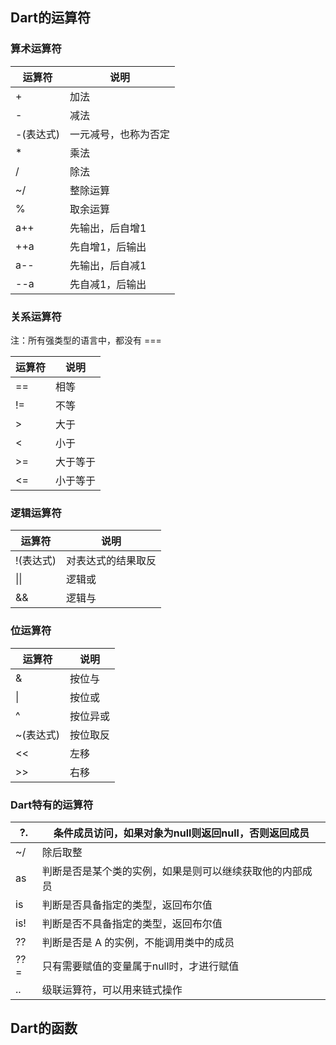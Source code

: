 ## Dart的运算符

### 算术运算符

| 运算符    | 说明                 |
| --------- | -------------------- |
| +         | 加法                 |
| -         | 减法                 |
| -(表达式) | 一元减号，也称为否定 |
| *         | 乘法                 |
| /         | 除法                 |
| ~/        | 整除运算             |
| %         | 取余运算             |
| a++       | 先输出，后自增1      |
| ++a       | 先自增1，后输出      |
| a--       | 先输出，后自减1      |
| --a       | 先自减1，后输出      |



### 关系运算符

注：所有强类型的语言中，都没有 ===

| 运算符 | 说明     |
| ------ | -------- |
| ==     | 相等     |
| !=     | 不等     |
| >      | 大于     |
| <      | 小于     |
| >=     | 大于等于 |
| <=     | 小于等于 |



### 逻辑运算符

| 运算符    | 说明               |
| --------- | ------------------ |
| !(表达式) | 对表达式的结果取反 |
| \|\|      | 逻辑或             |
| &&        | 逻辑与             |



### 位运算符

| 运算符    | 说明     |
| --------- | -------- |
| &         | 按位与   |
| \|        | 按位或   |
| ^         | 按位异或 |
| ~(表达式) | 按位取反 |
| <<        | 左移     |
| >>        | 右移     |



### Dart特有的运算符

| ?.   | 条件成员访问，如果对象为null则返回null，否则返回成员     |
| ---- | -------------------------------------------------------- |
| ~/   | 除后取整                                                 |
| as   | 判断是否是某个类的实例，如果是则可以继续获取他的内部成员 |
| is   | 判断是否具备指定的类型，返回布尔值                       |
| is!  | 判断是否不具备指定的类型，返回布尔值                     |
| ??   | 判断是否是 A 的实例，不能调用类中的成员                  |
| ??=  | 只有需要赋值的变量属于null时，才进行赋值                 |
| ..   | 级联运算符，可以用来链式操作                             |



## Dart的函数

```dart

```


